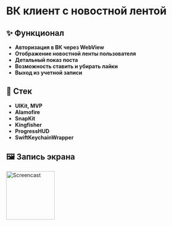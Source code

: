 # ВК клиент с новостной лентой

## ✨ Функционал

- **Авторизация в ВК через WebView**
- **Отображение новостной ленты пользователя**
- **Детальный показ поста**
- **Возможность ставить и убирать лайки**
- **Выход из учетной записи**

## 🤖 Стек

- **UIKit, MVP**
- **Alamofire**
- **SnapKit**
- **Kingfisher**
- **ProgressHUD**
- **SwiftKeychainWrapper**

## 🖼️ Запись экрана

<div style="display: flex; flex-wrap: wrap; gap: 10px;">
  <img src="[https://www.kidjuniper.ru/dir1.png](https://www.loom.com/share/e25c08f0f7e64ed49302a1f82bd58493?sid=85e80e6f-79cf-4481-9faa-7a6f7d04171e)" alt="Screencast" style="width: 130px; height: auto;"/>
</div>

